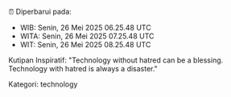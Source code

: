 ⏰ Diperbarui pada:
- WIB: Senin, 26 Mei 2025 06.25.48 UTC
- WITA: Senin, 26 Mei 2025 07.25.48 UTC
- WIT: Senin, 26 Mei 2025 08.25.48 UTC

Kutipan Inspiratif:
"Technology without hatred can be a blessing. Technology with hatred is always a disaster."


Kategori: technology

